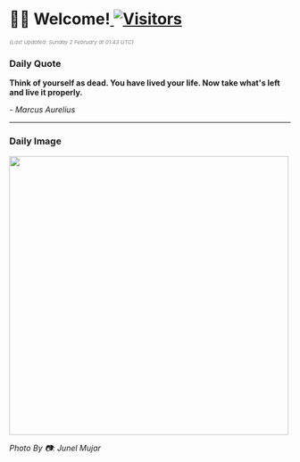 <h1>👋🏽 Welcome!<a href="https://github.com/OmitNomis/"> <img src="https://visitor-badge.laobi.icu/badge?page_id=OmitNomis" alt="Visitors"></a></h1>

<i><p style="font-size: 0.6rem; color:gray">(Last Updated: Sunday 2 February at 01:43 UTC)</p></i>

<h3> Daily Quote </h3>
<b><p>Think of yourself as dead. You have lived your life. Now take what&#39;s left and live it properly.</p></b>
<i><caption style="font-size: 0.8rem; color:gray;">- Marcus Aurelius</caption></i>


<hr>

<h3>Daily Image</h3>
<a href="https://images.unsplash.com/photo-1736849544918-6ddb5cfc2c42?crop=entropy&cs=srgb&fm=jpg&ixid=M3w2MjM3MzF8MHwxfHJhbmRvbXx8fHx8fHx8fDE3Mzg0NjA2Mzh8&ixlib=rb-4.0.3&q=85" target="_blank"><img style="height:500px;" src=https://images.unsplash.com/photo-1736849544918-6ddb5cfc2c42?crop=entropy&cs=srgb&fm=jpg&ixid=M3w2MjM3MzF8MHwxfHJhbmRvbXx8fHx8fHx8fDE3Mzg0NjA2Mzh8&ixlib=rb-4.0.3&q=85"/></a>

<i><caption style="font-size: 0.8rem; color:gray;"> Photo By 📷: Junel Mujar</caption></i>
